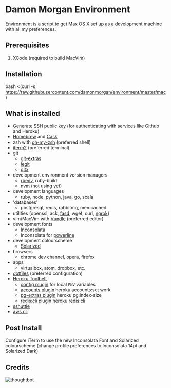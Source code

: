 Damon Morgan Environment
========================

Environment is a script to get Max OS X set up as a development machine with all my preferences.

Prerequisites
-------------

1) XCode (required to build MacVim)

Installation
------------

  bash <(curl -s https://raw.githubusercontent.com/damonmorgan/environment/master/mac)

What is installed
-----------------

* Generate SSH public key (for authenticating with services like Github and Heroku)
* [Homebrew](http://brew.sh/) and [Cask](http://caskroom.io/)
* zsh with [oh-my-zsh](https://github.com/robbyrussell/oh-my-zsh) (preferred shell)
* [iterm2](http://www.iterm2.com/) (preferred terminal)
* git
  * [git-extras](https://github.com/visionmedia/git-extras)
  * [legit](http://www.git-legit.org/)
  * [gitx](http://gitx.laullon.com/)
* development environment version managers
  * [rbenv](https://github.com/sstephenson/rbenv), ruby-build
  * [nvm](https://github.com/creationix/nvm) (not using yet)
* development languages
  * ruby, node, python, java, go, scala
* 'databases'
  * postgresql, redis, rabbitmq, memcached
* utilities (openssl, ack, [fasd](https://github.com/clvv/fasd), wget, curl, [ngrok](https://ngrok.com/))
* vim/MacVim with [Vundle](http://github.com/gmarik/vundle) (preferred editor)
* development fonts
  * [Inconsolata](http://www.levien.com/type/myfonts/inconsolata.html)
  * Inconsolata for [powerline](https://github.com/Lokaltog/powerline)
* development colourscheme
  * [Solarized](http://ethanschoonover.com/solarized)
* browsers
  * chrome dev channel, opera, firefox
* apps
  * virtualbox, atom, dropbox, etc.
* [dotfiles](https://github.com/damonmorgan/dotfiles) (preferred configuration)
* [Heroku Toolbelt](https://toolbelt.heroku.com/)
  * [config plugin](https://github.com/ddollar/heroku-config) for local `ENV` variables
  * [accounts plugin](https://github.com/ddollar/heroku-accounts) heroku accounts:set work
  * [pg-extras plugin](https://github.com/heroku/heroku-pg-extras) heroku pg:index-size
  * [redis:cli plugin](https://github.com/ddollar/heroku-redis-cli) heroku redis:cli
* [sshuttle](https://github.com/apenwarr/sshuttle)
* [aws cli](http://aws.amazon.com/cli/)


Post Install
------------

Configure iTerm to use the new Inconsolata Font and Solarized colourscheme
(change profile preferences to Inconsolata 14pt and Solarized Dark)


Credits
-------

![thoughtbot](http://thoughtbot.com/images/tm/logo.png)

